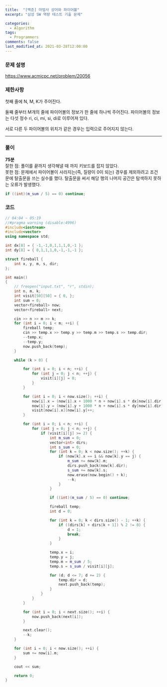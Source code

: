 ```yaml
---
title:  "[백준] 마법사 상어와 파이어볼"
excerpt: "삼성 SW 역량 테스트 기출 문제"

categories:
  - Algorithm
tags:
  - Programmers
comments: false
last_modified_at: 2021-03-28T12:00:00
---
```

### 문제 설명
https://www.acmicpc.net/problem/20056 

### 제한사항
첫째 줄에 N, M, K가 주어진다.
  
둘째 줄부터 M개의 줄에 파이어볼의 정보가 한 줄에 하나씩 주어진다. 파이어볼의 정보는 다섯 정수 ri, ci, mi, si, di로 이루어져 있다.
  
서로 다른 두 파이어볼의 위치가 같은 경우는 입력으로 주어지지 않는다.

---
### 풀이
**75분**  
잘한 점: 풀이를 끝까지 생각해낼 때 까지 키보드를 잡지 않았다.  
못한 점: 문제에서 파이어볼이 사라지는(즉, 질량이 0이 되는) 경우를 제외하려고 조건문에 탈출문을 쓰는 실수를 했다. 탈출문을 써서 해당 행의 나머지 공간은 탐색하지 못하는 오류가 발생했다.
```c++
if ((int)(m_sum / 5) == 0) continue;
```


### 코드
```c++
// 04:04 ~ 05:19
//#pragma warning (disable:4996)
#include<iostream>
#include<vector>
using namespace std;

int dx[8] = { -1,-1,0,1,1,1,0,-1 };
int dy[8] = { 0,1,1,1,0,-1,-1,-1 };

struct fireball {
	int x, y, m, s, dir;
};

int main()
{
	// freopen("input.txt", "r", stdin);
	int n, m, k;
	int visit[50][50] = { 0, };
	int sum = 0;
	vector<fireball> now;
	vector<fireball> next;

	cin >> n >> m >> k;
	for (int i = 0; i < m; ++i) {
		fireball temp;
		cin >> temp.x >> temp.y >> temp.m >> temp.s >> temp.dir;
		--temp.x;
		--temp.y;
		now.push_back(temp);
	}

	while (k > 0) {

		for (int i = 0; i < n; ++i) {
			for (int j = 0; j < n; ++j) {
				visit[i][j] = 0;
			}
		}

		for (int i = 0; i < now.size(); ++i) {
			now[i].x = (now[i].x + 1000 * n + now[i].s * dx[now[i].dir]) % n;
			now[i].y = (now[i].y + 1000 * n + now[i].s * dy[now[i].dir]) % n;
			visit[now[i].x][now[i].y]++;
		}

		for (int i = 0; i < n; ++i) {
			for (int j = 0; j < n; ++j) {
				if (visit[i][j] >= 2) {
					int m_sum = 0;
					vector<int> dirs;
					int s_sum = 0;
					for (int k = 0; k < now.size(); ++k) {
						if (now[k].x == i && now[k].y == j) {
							m_sum += now[k].m;
							dirs.push_back(now[k].dir);
							s_sum += now[k].s;
							now.erase(now.begin() + k);
							--k;
						}
					}

					if ((int)(m_sum / 5) == 0) continue;

					fireball temp;
					int d = 0;

					for (int k = 0; k < dirs.size() - 1; ++k) {
						if ((dirs[k] + dirs[k + 1]) % 2 != 0) {
							d = 1;
							break;
						}
					}

					temp.x = i;
					temp.y = j;
					temp.m = m_sum / 5;
					temp.s = s_sum / visit[i][j];

					for (d; d <= 7; d += 2) {
						temp.dir = d;
						next.push_back(temp);
					}
				}
			}
		}

		for (int i = 0; i < next.size(); ++i) {
			now.push_back(next[i]);
		}

		next.clear();
		--k;
	}

	for (int i = 0; i < now.size(); ++i) {
		sum += now[i].m;
	}

	cout << sum;

	return 0;
}
```